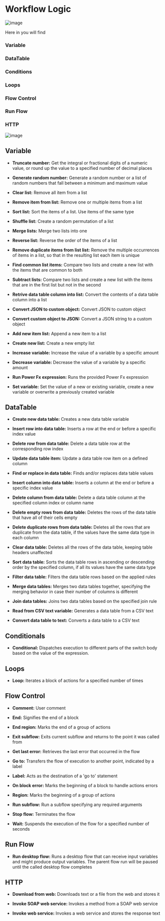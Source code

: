 # Workflow Logic

![image](https://github.com/user-attachments/assets/93812de5-a0ed-42e6-927b-caac8264b47f)

Here in you will find 
### Variable
### DataTable
### Conditions
### Loops
### Flow Control
### Run Flow
### HTTP

![image](https://github.com/user-attachments/assets/a0005a9d-94ae-4c4b-8d8c-7af330ae276e)

## Variable

- **Truncate number:**
Get the integral or fractional digits of a numeric value, or round up the value to a specified number of decimal places

- **Generate random number:**
Generate a random number or a list of random numbers that fall between a minimum and maximum value

- **Clear list:**
Remove all item from a list

- **Remove item from list:**
Remove one or multiple items from a list

- **Sort list:**
Sort the items of a list. Use items of the same type

- **Shuffle list:**
Create a random permutation of a list

- **Merge lists:**
Merge two lists into one

- **Reverse list:**
Reverse the order of the items of a list

- **Remove duplicate items from list list:**
Remove the multiple occurrences of items in a list, so that in the resulting list each item is unique

- **Find common list items:**
Compare two lists and create a new list with the items that are common to both

- **Subtract lists:**
Compare two lists and create a new list with the items that are in the first list but not in the second

- **Retrive data table column into list:**
Convert the contents of a data table column into a list

- **Convert JSON to custom object:**
Convert JSON to custom object

- **Convert custom object to JSON:**
Convert a JSON string to a custom object
- **Add new item list:**
Append a new item to a list

- **Create new list:**
Create a new empty list

- **Increase variable:**
Increase the value of a variable by a specific amount

- **Decrease variable:**
Decrease the value of a variable by a specific amount

- **Run Power Fx expression:**
Runs the provided Power Fx expression

- **Set variable:**
Set the value of a new or existing variable, create a new variable or overwrite a previously created variable

## DataTable

- **Create new data table:**
Creates a new data table variable

- **Insert row into data table:**
Inserts a row at the end or before a specific
index value

- **Delete row from data table:**
Delete a data table row at the corresponding row
index

- **Update data table item:**
Update a data table row item on a defined
column

- **Find or replace in data table:**
Finds and/or replaces data table values

- **Insert column into data table:**
Inserts a column at the end or before a specific index value

- **Delete column from data table:**
Delete a data table column at the specified
column index or column name

- **Delete empty rows from data table:**
Deletes the rows of the data table that have all of
their cells empty

- **Delete duplicate rows from data table:**
Deletes all the rows that are duplicate from the
data table, if the values have the same data type in
each column

- **Clear data table:**
Deletes all the rows of the data table, keeping
table headers unaffected

- **Sort data table:**
Sorts the data table rows in ascending or
descending order by the specified column, if all its
values have the same data type

- **Filter data table:**
Filters the data table rows based on the applied
rules

- **Merge data tables:**
Merges two data tables together, specifying the
merging behavior in case their number of columns
is different

- **Join data tables:**
Joins two data tables based on the specified join
rule

- **Read from CSV text variable:**
Generates a data table from a CSV text

- **Convert data table to text:**
Converts a data table to a CSV text

## Conditionals
- **Conditional:**
Dispatches execution to different parts of the
switch body based on the value of the expression.

## Loops
- **Loop:**
Iterates a block of actions for a specified number
of times

## Flow Control
- **Comment:**
User comment

- **End:**
Signifies the end of a block

- **End region:**
Marks the end of a group of actions

- **Exit subflow:**
Exits current subflow and returns to the point it
was called from

- **Get last error:**
Retrieves the last error that occurred in the flow

- **Go to:**
Transfers the flow of execution to another point,
indicated by a label

- **Label:**
Acts as the destination of a 'go to' statement

- **On block error:**
Marks the beginning of a block to handle actions
errors

- **Region:**
Marks the beginning of a group of actions

- **Run subflow:**
Run a subflow specifying any required
arguments

- **Stop flow:**
Terminates the flow

- **Wait:**
Suspends the execution of the flow for a
specified number of seconds
## Run Flow
- **Run desktop flow:**
Runs a desktop flow that can receive input
variables and might produce output variables. The
parent flow run will be paused until the called
desktop flow completes

## HTTP
- **Download from web:**
Downloads text or a file from the web and stores
it

- **Invoke SOAP web service:**
Invokes a method from a SOAP web service

- **Invoke web service:**
Invokes a web service and stores the response
text








